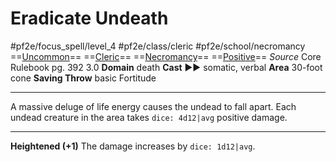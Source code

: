 # Eradicate Undeath
#pf2e/focus_spell/level_4 #pf2e/class/cleric #pf2e/school/necromancy 
==[Uncommon](rules/traits/uncommon.md)== ==[Cleric](rules/traits/cleric.md)== ==[Necromancy](rules/traits/necromancy.md)== ==[Positive](rules/traits/positive.md)==
*Source* Core Rulebook pg. 392 3.0
**Domain** death
**Cast** ►► somatic, verbal
**Area** 30-foot cone
**Saving Throw** basic Fortitude

---
A massive deluge of life energy causes the undead to fall apart. Each undead creature in the area takes `dice: 4d12|avg` positive damage.

<hr>

**Heightened (+1)** The damage increases by `dice: 1d12|avg`.